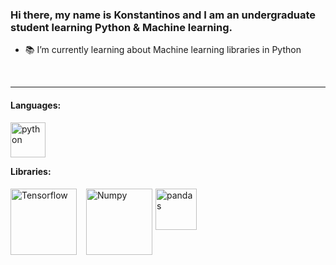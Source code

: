 ### Hi there, my name is Konstantinos and I am an undergraduate student learning Python & Machine learning.


- 📚 I’m currently learning about Machine learning libraries in Python
<br>

---

#### Languages:
<img align="left" alt="python" width="56px" src="https://cdn.jsdelivr.net/gh/devicons/devicon/icons/python/python-original.svg" style="padding-right:10px;" /> 

   
<br><br><br>

#### Libraries:

<img align="left" alt="Tensorflow" width="106px"  src="https://cdn.jsdelivr.net/gh/devicons/devicon/icons/tensorflow/tensorflow-original-wordmark.svg" style="margin-right:15px;" />
          
<img align="left" alt="Numpy" width="106px" src="https://cdn.jsdelivr.net/gh/devicons/devicon/icons/numpy/numpy-original-wordmark.svg" style="margin-right:5px;"/> 

<img align="left" alt="pandas" width="66px" src="https://cdn.jsdelivr.net/gh/devicons/devicon/icons/opencv/opencv-original-wordmark.svg" style="margin-right:15px;"/>


<br><br> <br><br>
